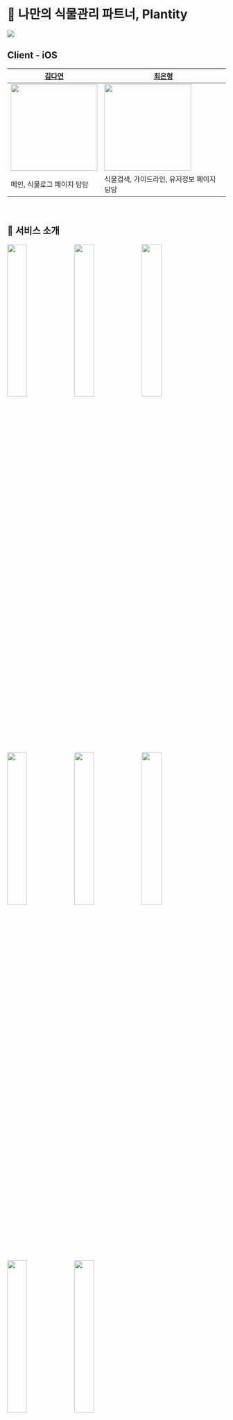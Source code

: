 # 🌱 나만의 식물관리 파트너, Plantity

<img src="https://user-images.githubusercontent.com/65955748/208926041-fe2c9967-9427-4bbf-af99-b6ccff23c2e4.png"/>
<br>

## Client - iOS


|[김다연](https://github.com/Haileyyyyyyyy)|[최은형](https://github.com/ilmerry)|
|------|------|
|<img src="https://user-images.githubusercontent.com/65955748/208928153-a2523ea8-1757-4cba-bf18-14dbb254b799.png" width="200">|<img src="https://user-images.githubusercontent.com/65955748/208928149-8318d985-9ab4-4f4a-b50c-f02bf7074b3b.png" width="200">|
|메인, 식물로그 페이지 담당|식물검색, 가이드라인, 유저정보 페이지 담당|

<br>

## 🌱 서비스 소개

<img src="https://user-images.githubusercontent.com/65955748/208928915-725bfaa0-06ec-458b-952a-9d72687ba123.png" width="30%"> <img src="https://user-images.githubusercontent.com/65955748/208928937-bf5a2d55-fa05-4e14-a195-4a6d0ed6106f.png" width="30%"> 
<img src="https://user-images.githubusercontent.com/65955748/208928945-e2dafd7b-fb3c-4836-b35c-03c713773f66.png" width="30%"> <img src="https://user-images.githubusercontent.com/65955748/208928958-b0dffa3d-c03a-4527-8543-0d1b2981904d.png" width="30%"> 
<img src="https://user-images.githubusercontent.com/65955748/208928971-099370b1-a718-426a-98fe-6b3561ea8de9.png" width="30%"> <img src="https://user-images.githubusercontent.com/65955748/208928979-204caf59-d509-4a82-94ef-6ac793a59eed.png" width="30%"> 
<img src="https://user-images.githubusercontent.com/65955748/208928988-12e92a7c-e995-4889-a365-e47a703b5413.png" width="30%"> <img src="https://user-images.githubusercontent.com/65955748/208928890-b4f55af3-0920-4e5d-a0a5-0f94ac25c391.png" width="30%">


<br>

## ⚙️ Stack
<img src="https://img.shields.io/badge/Swift-F05138?style=flat-square&logo=Swift&logoColor=white"/> <img src="https://img.shields.io/badge/Xcode-147EFB?style=flat-square&logo=Xcode&logoColor=white"/>

<br /><br/>
## 🖥 뷰 소개
### 1. 메인 페이지

